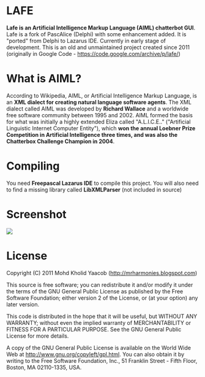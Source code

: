 # LAFE
**Lafe is an Artificial Intelligence Markup Language (AIML) chatterbot GUI**. Lafe is a fork of PascAlice (Delphi) with some enhancement added. It is "ported" from Delphi to Lazarus IDE. Currently in early stage of development. This is an old and unmaintained project created since 2011 (originally in Google Code - https://code.google.com/archive/p/lafe/)

# What is AIML?
According to Wikipedia, AIML, or Artificial Intelligence Markup Language, is an **XML dialect for creating natural language software agents**. The XML dialect called AIML was developed by **Richard Wallace** and a worldwide free software community between 1995 and 2002. AIML formed the basis for what was initially a highly extended Eliza called "A.L.I.C.E.." ("Artificial Linguistic Internet Computer Entity"), which **won the annual Loebner Prize Competition in Artificial Intelligence three times, and was also the Chatterbox Challenge Champion in 2004**.

# Compiling
You need **Freepascal Lazarus IDE** to compile this project. You will also need to find a missing library called **LibXMLParser** (not included in source)

# Screenshot
![](https://mrharmonies.files.wordpress.com/2012/01/be022-394224_2673086220371_541815050_n.jpg)

# License
Copyright (C) 2011 Mohd Kholid Yaacob (http://mrharmonies.blogspot.com)

This source is free software; you can redistribute it and/or modify it under the terms of the GNU General Public License as published by the Free Software Foundation; either version 2 of the License, or (at your option) any later version.

This code is distributed in the hope that it will be useful, but WITHOUT ANY WARRANTY; without even the implied warranty of MERCHANTABILITY or FITNESS FOR A PARTICULAR PURPOSE. See the GNU General Public License for more details.

A copy of the GNU General Public License is available on the World Wide Web at http://www.gnu.org/copyleft/gpl.html. You can also obtain it by writing to the Free Software Foundation, Inc., 51 Franklin Street - Fifth Floor, Boston, MA 02110-1335, USA.
